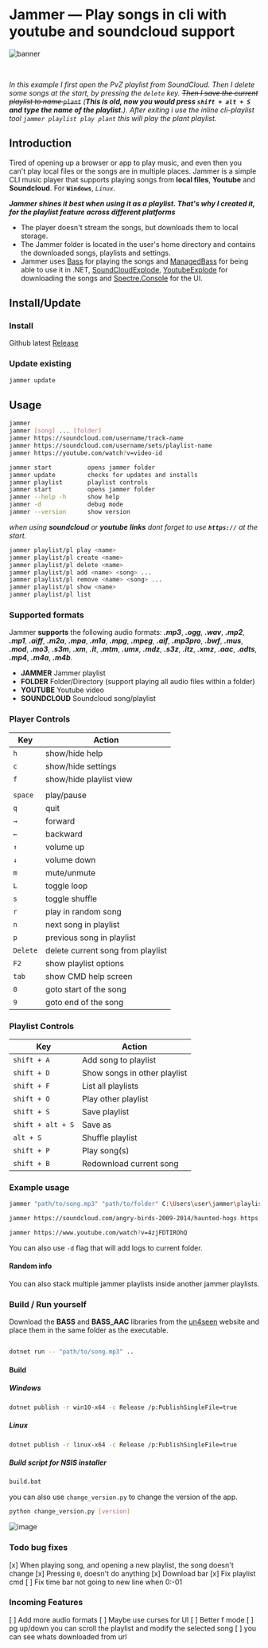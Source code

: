 # Jammer — Play songs in cli with youtube and soundcloud support

![banner](https://raw.githubusercontent.com/jooapa/jammer/main/.github/img/jammer-banner.gif)

<br>

*In this example I first open the PvZ playlist from SoundCloud. Then I delete some songs at the start, by pressing the `delete` key. ~~Then I save the current playlist to name `plant`~~ (**This is old, now you would press `shift + alt + S` and type the name of the playlist.**). After exiting i use the inline cli-playlist tool `jammer playlist play plant` this will play the plant playlist.*

## Introduction

Tired of opening up a browser or app to play music, and even then you can't play local files or the songs are in multiple places. Jammer is a simple CLI music player that supports playing songs from **local files**, **Youtube** and **Soundcloud**. For **`Windows`**, *`Linux`*.

***Jammer shines it best when using it as a playlist. That's why I created it, for the playlist feature across different platforms***

- The player doesn't stream the songs, but downloads them to local storage.
- The Jammer folder is located in the user's home directory and contains the downloaded songs, playlists and settings.
- Jammer uses [Bass](https://www.un4seen.com/) for playing the songs and [ManagedBass](https://github.com/ManagedBass/ManagedBass) for being able to use it in .NET, [SoundCloudExplode](https://github.com/jerry08/SoundCloudExplode), [YoutubeExplode](https://github.com/Tyrrrz/YoutubeExplode) for downloading the songs and [Spectre.Console](https://github.com/spectreconsole/spectre.console) for the UI.

## Install/Update

### Install

Github latest [Release](https://github.com/jooapa/signal-jammer/releases/latest)

### Update existing

```bash
jammer update
```

## Usage

```bash
jammer
jammer [song] ... [folder]
jammer https://soundcloud.com/username/track-name 
jammer https://soundcloud.com/username/sets/playlist-name
jammer https://youtube.com/watch?v=video-id

jammer start          opens jammer folder
jammer update         checks for updates and installs
jammer playlist       playlist controls
jammer start          opens jammer folder
jammer --help -h      show help
jammer -d             debug mode
jammer --version      show version
```

*when using **soundcloud** or **youtube** **links** dont forget to use **`https://`** at the start.*

```bash
jammer playlist/pl play <name>
jammer playlist/pl create <name>
jammer playlist/pl delete <name>
jammer playlist/pl add <name> <song> ...
jammer playlist/pl remove <name> <song> ...
jammer playlist/pl show <name>
jammer playlist/pl list
```

### Supported formats

Jammer **supports** the following audio formats: ***.mp3***, ***.ogg***, ***.wav***, ***.mp2***, ***.mp1***, ***.aiff***, ***.m2a***, ***.mpa***, ***.m1a***, ***.mpg***, ***.mpeg***, ***.aif***, ***.mp3pro***, ***.bwf***, ***.mus***, ***.mod***, ***.mo3***, ***.s3m***, ***.xm***, ***.it***, ***.mtm***, ***.umx***, ***.mdz***, ***.s3z***, ***.itz***, ***.xmz***, ***.aac***, ***.adts***, ***.mp4***, ***.m4a***, ***.m4b***.

- **JAMMER** Jammer playlist
- **FOLDER** Folder/Directory (support playing all audio files within a folder)
- **YOUTUBE** Youtube video
- **SOUNDCLOUD** Soundcloud song/playlist

### Player Controls

| Key | Action |
|  --------  |  -------  |
| `h` | show/hide help |
| `c` | show/hide settings |
| `f` | show/hide playlist view |
|    |    |
| `space` | play/pause |
| `q` | quit |
| `→` | forward |
| `←` | backward |
| `↑` | volume up |
| `↓` | volume down |
| `m` | mute/unmute |
| `L` | toggle loop |
| `s` | toggle shuffle |
| `r` | play in random song |
| `n` | next song in playlist |
| `p` | previous song in playlist |
| `Delete` | delete current song from playlist |
| `F2` | show playlist options |
| `tab` | show CMD help screen|
| `0` | goto start of the song|
| `9` | goto end of the song|

### Playlist Controls

| Key | Action |
| ------ | ----------- |
| `shift + A`| Add song to playlist |
| `shift + D`| Show songs in other playlist |
| `shift + F`| List all playlists |
| `shift + O`| Play other playlist |
| `shift + S`| Save playlist |
| `shift + alt + S`| Save as |
| `alt + S`| Shuffle playlist |
| `shift + P`| Play song(s) |
| `shift + B`| Redownload current song |

### Example usage

```bash
jammer "path/to/song.mp3" "path/to/folder" C:\Users\user\jammer\playlists\playlist.jammer 
```

```bash
jammer https://soundcloud.com/angry-birds-2009-2014/haunted-hogs https://soundcloud.com/angrysausage/sets/undertale-toby-fox
```

```bash
jammer https://www.youtube.com/watch?v=4zjFDTIROhQ
```

You can also use `-d` flag that will add logs to current folder.

#### Random info

You can also stack multiple jammer playlists inside another jammer playlists.

### Build / Run yourself

Download the **BASS** and **BASS_AAC** libraries from the [un4seen](http://www.un4seen.com/) website and place them in the same folder as the executable.

```bash

dotnet run -- "path/to/song.mp3" ..
```

#### Build

##### Windows

```bash
dotnet publish -r win10-x64 -c Release /p:PublishSingleFile=true
```

##### Linux

```bash
dotnet publish -r linux-x64 -c Release /p:PublishSingleFile=true
```

##### Build script for NSIS installer

```bash
build.bat
```

you can also use `change_version.py` to change the version of the app.

```bash
python change_version.py [version]
```

![image](https://raw.githubusercontent.com/jooapa/jammer/main/jammer_HQ.png)

### Todo bug fixes

[x] When playing song, and opening a new playlist, the song doesn't change
[x] Pressing `0`, doesn't do anything
[x] Download bar
[x] Fix playlist cmd
[ ] Fix time bar not going to new line when 0:-01

### Incoming Features

[ ] Add more audio formats
[ ] Maybe use curses for UI
[ ] Better f mode
[ ] pg up/down you can scroll the playlist and modify the selected song
[ ] you can see whats downloaded from url
